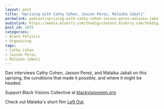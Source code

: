 ```yaml
---
layout: post
title: "Uprising with Cathy Cohen, Jasson Perez, Malaika Jabali"
permalink: podcast/uprising-with-cathy-cohen-jasson-perez-malaika-jabali/
audiolink: https://media.blubrry.com/thedig/content.blubrry.com/thedig/The_Dig-EP_259-BLM.mp3
post_id: 1675
categories: 
- Black Politics
- Organizing
tags: 
- Cathy Cohen
- Jasson Perez
- Malaika Jabali
---
```


Dan interviews Cathy Cohen, Jasson Perez, and Malaika Jabali on this uprising, the conditions that made it possible, and where it might be headed.

Support Black Visions Collective at 
[blackvisionsmn.org](https://blackvisionsmn.org)

Check out Malaika's short film 
[Left Out](https://www.youtube.com/watch?v=ubd2cnslP8A).